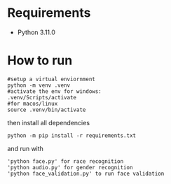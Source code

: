 # Requirements
- Python 3.11.0

# How to run
```
#setup a virtual enviornment
python -m venv .venv
#activate the env for windows:
.venv/Scripts/activate
#for macos/linux
source .venv/bin/activate
```
then install all dependencies 
```
python -m pip install -r requirements.txt
```
and run with
```
'python face.py' for race recognition
'python audio.py' for gender recognition
'python face_validation.py' to run face validation
```
